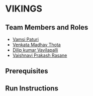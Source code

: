 # VIKINGS

## Team Members and Roles

* [Vamsi Paturi](https://github.com/vamsi-paturi/CIS641-HW2-paturi)
* [Venkata Madhav Thota](https://github.com/thotave/CIS641-HW2-THOTA)
* [Dilip kumar Vavilapalli](https://github.com/DilipVavilapalli/CIS641-HW2-vavilapalli)
* [Vaishnavi Prakash Rasane](https://github.com/VaishnaviRasane/CIS641-HW2-Rasane)


## Prerequisites

## Run Instructions
